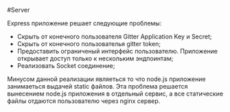 #Server

Express приложение решает следующие проблемы:
* Скрыть от конечного пользователя Gitter Application Key и Secret;
* Скрыть от конечного пользователья gitter token;
* Предоставить ограниченый интерфейс пользователю. Приложение открывает доступ только к нескольким эндпоинтам; 
* Реализовать Socket соединение;

Минусом данной реализации являеться то что node.js приложение занимаеться выдачей static файлов.
Эта проблема решается вынесением node.js приложения в отдельный сервис, а все статические файлы отдаются 
пользователю через nginx сервер.
